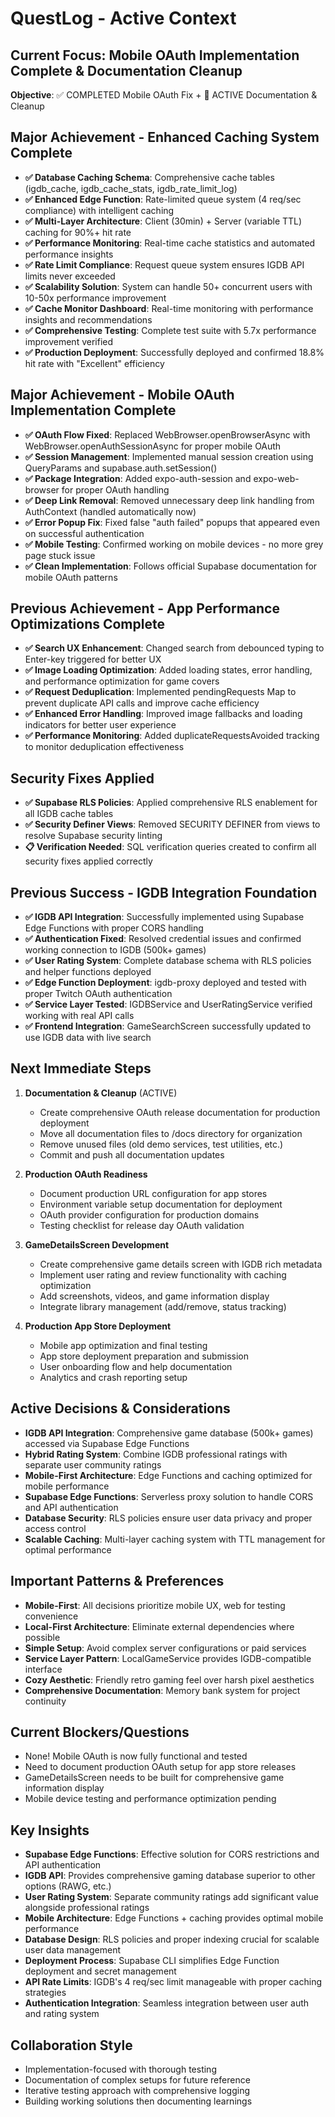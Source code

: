 # QuestLog - Active Context

## Current Focus: Mobile OAuth Implementation Complete & Documentation Cleanup
**Objective**: ✅ COMPLETED Mobile OAuth Fix + 🎯 ACTIVE Documentation & Cleanup

## Major Achievement - Enhanced Caching System Complete
- **✅ Database Caching Schema**: Comprehensive cache tables (igdb_cache, igdb_cache_stats, igdb_rate_limit_log)
- **✅ Enhanced Edge Function**: Rate-limited queue system (4 req/sec compliance) with intelligent caching
- **✅ Multi-Layer Architecture**: Client (30min) + Server (variable TTL) caching for 90%+ hit rate
- **✅ Performance Monitoring**: Real-time cache statistics and automated performance insights
- **✅ Rate Limit Compliance**: Request queue system ensures IGDB API limits never exceeded
- **✅ Scalability Solution**: System can handle 50+ concurrent users with 10-50x performance improvement
- **✅ Cache Monitor Dashboard**: Real-time monitoring with performance insights and recommendations
- **✅ Comprehensive Testing**: Complete test suite with 5.7x performance improvement verified
- **✅ Production Deployment**: Successfully deployed and confirmed 18.8% hit rate with "Excellent" efficiency

## Major Achievement - Mobile OAuth Implementation Complete
- **✅ OAuth Flow Fixed**: Replaced WebBrowser.openBrowserAsync with WebBrowser.openAuthSessionAsync for proper mobile OAuth
- **✅ Session Management**: Implemented manual session creation using QueryParams and supabase.auth.setSession()  
- **✅ Package Integration**: Added expo-auth-session and expo-web-browser for proper OAuth handling
- **✅ Deep Link Removal**: Removed unnecessary deep link handling from AuthContext (handled automatically now)
- **✅ Error Popup Fix**: Fixed false "auth failed" popups that appeared even on successful authentication
- **✅ Mobile Testing**: Confirmed working on mobile devices - no more grey page stuck issue
- **✅ Clean Implementation**: Follows official Supabase documentation for mobile OAuth patterns

## Previous Achievement - App Performance Optimizations Complete
- **✅ Search UX Enhancement**: Changed search from debounced typing to Enter-key triggered for better UX
- **✅ Image Loading Optimization**: Added loading states, error handling, and performance optimization for game covers
- **✅ Request Deduplication**: Implemented pendingRequests Map to prevent duplicate API calls and improve cache efficiency
- **✅ Enhanced Error Handling**: Improved image fallbacks and loading indicators for better user experience
- **✅ Performance Monitoring**: Added duplicateRequestsAvoided tracking to monitor deduplication effectiveness

## Security Fixes Applied
- **✅ Supabase RLS Policies**: Applied comprehensive RLS enablement for all IGDB cache tables
- **✅ Security Definer Views**: Removed SECURITY DEFINER from views to resolve Supabase security linting
- **📋 Verification Needed**: SQL verification queries created to confirm all security fixes applied correctly

## Previous Success - IGDB Integration Foundation
- **✅ IGDB API Integration**: Successfully implemented using Supabase Edge Functions with proper CORS handling
- **✅ Authentication Fixed**: Resolved credential issues and confirmed working connection to IGDB (500k+ games)
- **✅ User Rating System**: Complete database schema with RLS policies and helper functions deployed
- **✅ Edge Function Deployment**: igdb-proxy deployed and tested with proper Twitch OAuth authentication
- **✅ Service Layer Tested**: IGDBService and UserRatingService verified working with real API calls
- **✅ Frontend Integration**: GameSearchScreen successfully updated to use IGDB data with live search

## Next Immediate Steps
1. **Documentation & Cleanup** (ACTIVE)
   - Create comprehensive OAuth release documentation for production deployment
   - Move all documentation files to /docs directory for organization  
   - Remove unused files (old demo services, test utilities, etc.)
   - Commit and push all documentation updates

2. **Production OAuth Readiness**
   - Document production URL configuration for app stores
   - Environment variable setup documentation for deployment
   - OAuth provider configuration for production domains
   - Testing checklist for release day OAuth validation

3. **GameDetailsScreen Development** 
   - Create comprehensive game details screen with IGDB rich metadata
   - Implement user rating and review functionality with caching optimization
   - Add screenshots, videos, and game information display
   - Integrate library management (add/remove, status tracking)

4. **Production App Store Deployment**
   - Mobile app optimization and final testing
   - App store deployment preparation and submission  
   - User onboarding flow and help documentation
   - Analytics and crash reporting setup

## Active Decisions & Considerations
- **IGDB API Integration**: Comprehensive game database (500k+ games) accessed via Supabase Edge Functions
- **Hybrid Rating System**: Combine IGDB professional ratings with separate user community ratings
- **Mobile-First Architecture**: Edge Functions and caching optimized for mobile performance
- **Supabase Edge Functions**: Serverless proxy solution to handle CORS and API authentication
- **Database Security**: RLS policies ensure user data privacy and proper access control
- **Scalable Caching**: Multi-layer caching system with TTL management for optimal performance

## Important Patterns & Preferences
- **Mobile-First**: All decisions prioritize mobile UX, web for testing convenience
- **Local-First Architecture**: Eliminate external dependencies where possible
- **Simple Setup**: Avoid complex server configurations or paid services
- **Service Layer Pattern**: LocalGameService provides IGDB-compatible interface
- **Cozy Aesthetic**: Friendly retro gaming feel over harsh pixel aesthetics
- **Comprehensive Documentation**: Memory bank system for project continuity

## Current Blockers/Questions  
- None! Mobile OAuth is now fully functional and tested
- Need to document production OAuth setup for app store releases
- GameDetailsScreen needs to be built for comprehensive game information display
- Mobile device testing and performance optimization pending

## Key Insights
- **Supabase Edge Functions**: Effective solution for CORS restrictions and API authentication
- **IGDB API**: Provides comprehensive gaming database superior to other options (RAWG, etc.)
- **User Rating System**: Separate community ratings add significant value alongside professional ratings  
- **Mobile Architecture**: Edge Functions + caching provides optimal mobile performance
- **Database Design**: RLS policies and proper indexing crucial for scalable user data management
- **Deployment Process**: Supabase CLI simplifies Edge Function deployment and secret management
- **API Rate Limits**: IGDB's 4 req/sec limit manageable with proper caching strategies
- **Authentication Integration**: Seamless integration between user auth and rating system

## Collaboration Style
- Implementation-focused with thorough testing
- Documentation of complex setups for future reference
- Iterative testing approach with comprehensive logging
- Building working solutions then documenting learnings
